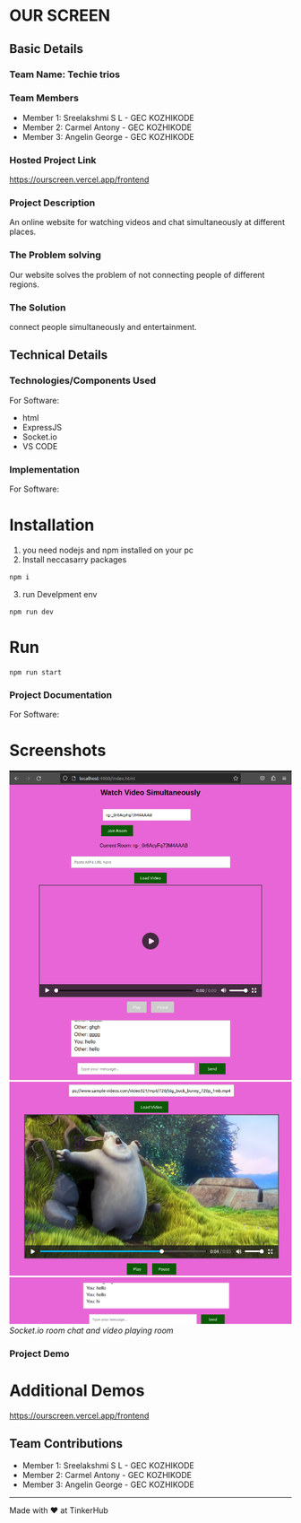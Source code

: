 # OUR SCREEN


## Basic Details
### Team Name: Techie trios


### Team Members
- Member 1: Sreelakshmi S L - GEC KOZHIKODE
- Member 2: Carmel Antony - GEC KOZHIKODE
- Member 3: Angelin George - GEC KOZHIKODE
### Hosted Project Link
https://ourscreen.vercel.app/frontend

### Project Description
An online website for watching videos and chat simultaneously at different places.

### The Problem solving
Our website solves the problem of not connecting people of different regions.

### The Solution
connect people simultaneously and entertainment.

## Technical Details
### Technologies/Components Used
For Software:
- html
- ExpressJS
- Socket.io
- VS CODE

### Implementation
For Software:
# Installation
1. you need nodejs and npm installed on your pc
2. Install neccasarry packages
```bash
npm i

```
3. run Develpment env
```
npm run dev
```

# Run
```
npm run start
```

### Project Documentation
For Software:

# Screenshots 
![Screenshot1](screenshot.png)
![Screenshot2](image.png)
![Screenshot3](image-1.png)
*Socket.io room chat and video playing room*



### Project Demo

# Additional Demos
https://ourscreen.vercel.app/frontend

## Team Contributions
- Member 1: Sreelakshmi S L - GEC KOZHIKODE
- Member 2: Carmel Antony - GEC KOZHIKODE
- Member 3: Angelin George - GEC KOZHIKODE

---
Made with ❤️ at TinkerHub